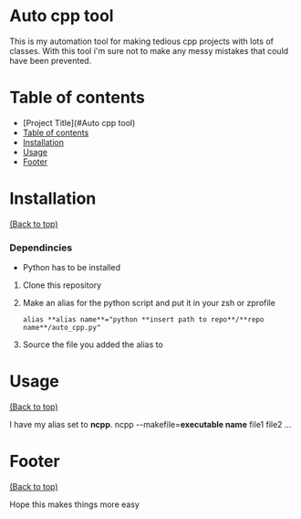 <!-- Add banner here -->

# Auto cpp tool

<!-- Add buttons here -->

<!-- Describe your project in brief -->
This is my automation tool for making tedious cpp projects with lots of classes.
With this tool i'm sure not to make any messy mistakes that could have been prevented.

# Table of contents

- [Project Title](#Auto cpp tool)
- [Table of contents](#Table-of-contents)
- [Installation](#Installation)
- [Usage](#Usage)
- [Footer](#Footer)

# Installation
[(Back to top)](#table-of-contents)

### Dependincies
- Python has to be installed

1. Clone this repository
2. Make an alias for the python script and put it in your zsh or zprofile

    ```
    alias **alias name**="python **insert path to repo**/**repo name**/auto_cpp.py"
    ```
3. Source the file you added the alias to

# Usage
[(Back to top)](#table-of-contents)

I have my alias set to **ncpp**.
ncpp --makefile=**executable name** file1 file2 ...

# Footer
[(Back to top)](#table-of-contents)

Hope this makes things more easy
